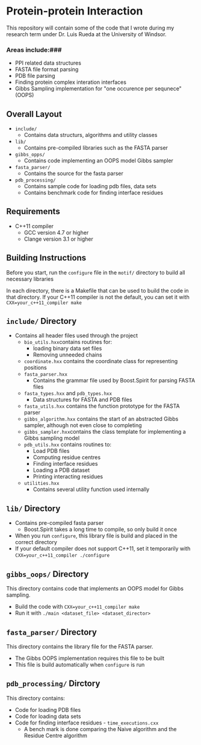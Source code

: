 # Protein-protein Interaction #

This repository will contain some of the code that I wrote during my
research term under Dr. Luis Rueda at the University of Windsor.


### Areas include:###
* PPI related data structures
* FASTA file format parsing
* PDB file parsing
* Finding protein complex interation interfaces
* Gibbs Sampling implementation for "one occurence per sequnece" (OOPS)


## Overall Layout ##
* `include/`
  * Contains data structurs, algorithms and utility classes 
* `lib/`
  * Contains pre-compiled libraries such as the FASTA parser
* `gibbs_opps/`
  * Contains code implementing an OOPS model Gibbs sampler 
* `fasta_parser/`
  * Contains the source for the fasta parser
* `pdb_processing/`
  * Contains sample code for loading pdb files, data sets
  * Contains benchmark code for finding interface residues

## Requirements ##
* C++11 compiler
  * GCC version 4.7 or higher
  * Clange version 3.1 or higher

## Building Instructions ##
Before you start, run the `configure` file in the `motif/` directory
to build all necessary libraries

In each directory, there is a Makefile that can be used to build the
code in that directory. If your C++11 compiler is not the default, you
can set it with `CXX=your_c++11_compiler make`


## `include/` Directory ##
* Contains all header files used through the project
  * `bio_utils.hxx`contains routines for:
	* loading binary data set files
    * Removing unneeded chains
  * `coordinate.hxx` contains the coordinate class for representing positions
  * `fasta_parser.hxx`
	* Contains the grammar file used by Boost.Spirit for parsing FASTA files
  * `fasta_types.hxx` and `pdb_types.hxx`
	* Data structures for FASTA and PDB files
  * `fasta_utils.hxx` contains the function prototype for the FASTA
  parser
  * `gibbs_algorithm.hxx` contains the start of an abstracted Gibbs
    sampler, although not even close to completing
  * `gibbs_sampler.hxx`contains the class template for implementing a
    Gibbs sampling model
  * `pdb_utils.hxx` contains routines to:
	* Load PDB files
	* Computing residue centres
	* Finding interface residues
	* Loading a PDB dataset
	* Printing interacting residues
  * `utilities.hxx`
	* Contains several utility function used internally

## `lib/` Directory ##
* Contains pre-compiled fasta parser
  * Boost.Spirit takes a long time to compile, so only build it once
* When you run `configure`, this library file is build and placed in
  the correct directory
* If your default compiler does not support C++11, set it temporarily
  with `CXX=your_c++11_compiler ./configure`

## `gibbs_oops/` Directory ##
This directory contains code that implements an OOPS model for Gibbs
sampling.
* Build the code with `CXX=your_c++11_compiler make`
* Run it with `./main <dataset_file> <dataset_director>`

## `fasta_parser/` Directory ##
This directory contains the library file for the FASTA parser.
* The Gibbs OOPS implementation requires this file to be built
* This file is build automatically when `configure` is run

## `pdb_processing/` Dirctory ##
This directory contains:
* Code for loading PDB files
* Code for loading data sets
* Code for finding interface residues - `time_executions.cxx`
  * A bench mark is done comparing the Naive algorithm and the Residue
    Centre algorithm 
